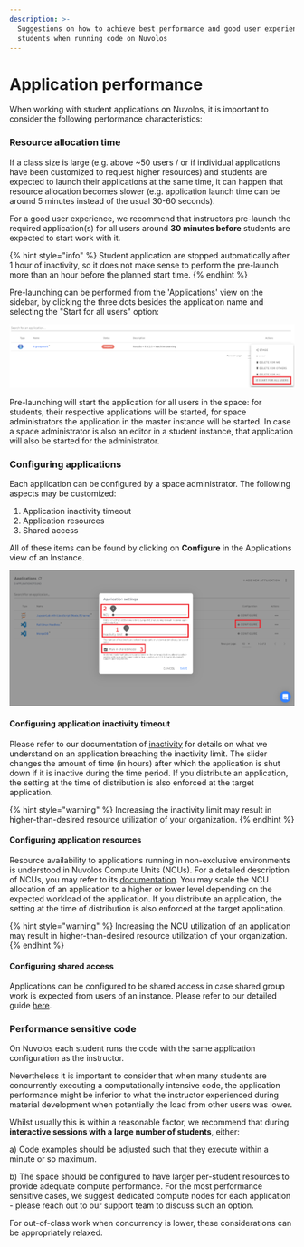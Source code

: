 ```yaml
---
description: >-
  Suggestions on how to achieve best performance and good user experience for
  students when running code on Nuvolos
---
```


# Application performance

When working with student applications on Nuvolos, it is important to consider the following performance characteristics:

### Resource allocation time

If a class size is large \(e.g. above ~50 users / or if individual applications have been customized to request higher resources\) and students are expected to launch their applications at the same time, it can happen that resource allocation becomes slower \(e.g. application launch time can be around 5 minutes instead of the usual 30-60 seconds\). 

For a good user experience, we recommend that instructors pre-launch the required application\(s\) for all users around **30 minutes before** students are expected to start work with it.

{% hint style="info" %}
Student application are stopped automatically after 1 hour of inactivity, so it does not make sense to perform the pre-launch more than an hour before the planned start time.
{% endhint %}

Pre-launching can be performed from the 'Applications' view on the sidebar, by clicking the three dots besides the application name and selecting the "Start for all users" option:

![](../../.gitbook/assets/start_for_all.png)

Pre-launching will start the application for all users in the space: for students, their respective applications will be started, for space administrators the application in the master instance will be started. In case a space administrator is also an editor in a student instance, that application will also be started for the administrator.

### Configuring applications

Each application can be configured by a space administrator. The following aspects may be customized:

1. Application inactivity timeout
2. Application resources
3. Shared access

All of these items can be found by clicking on **Configure** in the Applications view of an Instance.

![](../../.gitbook/assets/configuration.png)

#### Configuring application inactivity timeout

Please refer to our documentation of [inactivity](https://docs.nuvolos.cloud/getting-started/work-with-applications/long-running-applications#automatic-stopping-due-to-inactivity) for details on what we understand on an application breaching the inactivity limit. The slider changes the amount of time \(in hours\) after which the application is shut down if it is inactive during the time period. If you distribute an application, the setting at the time of distribution is also enforced at the target application.

{% hint style="warning" %}
Increasing the inactivity limit may result in higher-than-desired resource utilization of your organization.
{% endhint %}

#### Configuring application resources

Resource availability to applications running in non-exclusive environments is understood in Nuvolos Compute Units \(NCUs\). For a detailed description of NCUs, you may refer to its [documentation](https://docs.nuvolos.cloud/settings-and-administration/billing-budgeting-and-resource-pools/nuvolos-compute-units#definition). You may scale the NCU allocation of an application to a higher or lower level depending on the expected workload of the application. If you distribute an application, the setting at the time of distribution is also enforced at the target application.

{% hint style="warning" %}
Increasing the NCU utilization of an application may result in higher-than-desired resource utilization of your organization.
{% endhint %}

#### Configuring shared access

Applications can be configured to be shared access in case shared group work is expected from users of an instance. Please refer to our detailed guide [here](set-up-group-work/collaborative-editing.md).

### Performance sensitive code

On Nuvolos each student runs the code with the same application configuration as the instructor.

Nevertheless it is important to consider that when many students are concurrently executing a computationally intensive code, the application performance might be inferior to what the instructor experienced during material development when potentially the load from other users was lower.

Whilst usually this is within a reasonable factor, we recommend that during **interactive sessions with a large number of students**, either:

a\) Code examples should be adjusted such that  they execute within a minute or so maximum.

b\) The space should be configured to have larger per-student resources to provide adequate compute performance. For the most performance sensitive cases, we suggest dedicated compute nodes for each application - please reach out to our support team to discuss such an option.

For out-of-class work when concurrency is lower, these considerations can be appropriately relaxed.

